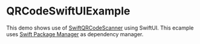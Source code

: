 # QRCodeSwiftUIExample 
This demo shows use of [SwiftQRCodeScanner](https://github.com/vinodiOS/SwiftQRCodeScanner) using SwiftUI.
This ecample uses [Swift Package Manager](https://www.swift.org/package-manager/) as dependency manager.